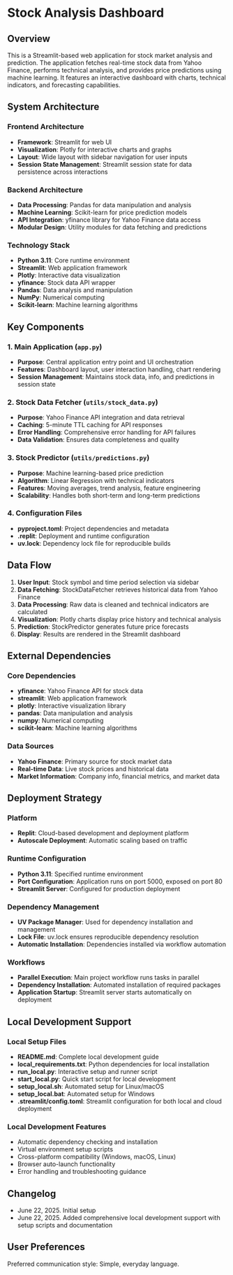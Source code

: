 # Stock Analysis Dashboard

## Overview

This is a Streamlit-based web application for stock market analysis and prediction. The application fetches real-time stock data from Yahoo Finance, performs technical analysis, and provides price predictions using machine learning. It features an interactive dashboard with charts, technical indicators, and forecasting capabilities.

## System Architecture

### Frontend Architecture
- **Framework**: Streamlit for web UI
- **Visualization**: Plotly for interactive charts and graphs
- **Layout**: Wide layout with sidebar navigation for user inputs
- **Session State Management**: Streamlit session state for data persistence across interactions

### Backend Architecture
- **Data Processing**: Pandas for data manipulation and analysis
- **Machine Learning**: Scikit-learn for price prediction models
- **API Integration**: yfinance library for Yahoo Finance data access
- **Modular Design**: Utility modules for data fetching and predictions

### Technology Stack
- **Python 3.11**: Core runtime environment
- **Streamlit**: Web application framework
- **Plotly**: Interactive data visualization
- **yfinance**: Stock data API wrapper
- **Pandas**: Data analysis and manipulation
- **NumPy**: Numerical computing
- **Scikit-learn**: Machine learning algorithms

## Key Components

### 1. Main Application (`app.py`)
- **Purpose**: Central application entry point and UI orchestration
- **Features**: Dashboard layout, user interaction handling, chart rendering
- **Session Management**: Maintains stock data, info, and predictions in session state

### 2. Stock Data Fetcher (`utils/stock_data.py`)
- **Purpose**: Yahoo Finance API integration and data retrieval
- **Caching**: 5-minute TTL caching for API responses
- **Error Handling**: Comprehensive error handling for API failures
- **Data Validation**: Ensures data completeness and quality

### 3. Stock Predictor (`utils/predictions.py`)
- **Purpose**: Machine learning-based price prediction
- **Algorithm**: Linear Regression with technical indicators
- **Features**: Moving averages, trend analysis, feature engineering
- **Scalability**: Handles both short-term and long-term predictions

### 4. Configuration Files
- **pyproject.toml**: Project dependencies and metadata
- **.replit**: Deployment and runtime configuration
- **uv.lock**: Dependency lock file for reproducible builds

## Data Flow

1. **User Input**: Stock symbol and time period selection via sidebar
2. **Data Fetching**: StockDataFetcher retrieves historical data from Yahoo Finance
3. **Data Processing**: Raw data is cleaned and technical indicators are calculated
4. **Visualization**: Plotly charts display price history and technical analysis
5. **Prediction**: StockPredictor generates future price forecasts
6. **Display**: Results are rendered in the Streamlit dashboard

## External Dependencies

### Core Dependencies
- **yfinance**: Yahoo Finance API for stock data
- **streamlit**: Web application framework
- **plotly**: Interactive visualization library
- **pandas**: Data manipulation and analysis
- **numpy**: Numerical computing
- **scikit-learn**: Machine learning algorithms

### Data Sources
- **Yahoo Finance**: Primary source for stock market data
- **Real-time Data**: Live stock prices and historical data
- **Market Information**: Company info, financial metrics, and market data

## Deployment Strategy

### Platform
- **Replit**: Cloud-based development and deployment platform
- **Autoscale Deployment**: Automatic scaling based on traffic

### Runtime Configuration
- **Python 3.11**: Specified runtime environment
- **Port Configuration**: Application runs on port 5000, exposed on port 80
- **Streamlit Server**: Configured for production deployment

### Dependency Management
- **UV Package Manager**: Used for dependency installation and management
- **Lock File**: uv.lock ensures reproducible dependency resolution
- **Automatic Installation**: Dependencies installed via workflow automation

### Workflows
- **Parallel Execution**: Main project workflow runs tasks in parallel
- **Dependency Installation**: Automated installation of required packages
- **Application Startup**: Streamlit server starts automatically on deployment

## Local Development Support

### Local Setup Files
- **README.md**: Complete local development guide
- **local_requirements.txt**: Python dependencies for local installation
- **run_local.py**: Interactive setup and runner script
- **start_local.py**: Quick start script for local development
- **setup_local.sh**: Automated setup for Linux/macOS
- **setup_local.bat**: Automated setup for Windows
- **.streamlit/config.toml**: Streamlit configuration for both local and cloud deployment

### Local Development Features
- Automatic dependency checking and installation
- Virtual environment setup scripts
- Cross-platform compatibility (Windows, macOS, Linux)
- Browser auto-launch functionality
- Error handling and troubleshooting guidance

## Changelog

- June 22, 2025. Initial setup
- June 22, 2025. Added comprehensive local development support with setup scripts and documentation

## User Preferences

Preferred communication style: Simple, everyday language.